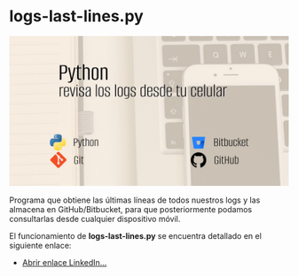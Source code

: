 # logs-last-lines.py

![imagen](https://github.com/bernabeudario/LOGS-LAST-LINES/blob/main/portada.jpg?raw=true)

Programa que obtiene las últimas líneas de todos nuestros logs y las almacena en GitHub/Bitbucket, para que posteriormente podamos consultarlas desde cualquier dispositivo móvil.

El funcionamiento de **logs-last-lines.py** se encuentra detallado en el siguiente enlace:
* [Abrir enlace LinkedIn...](https://www.linkedin.com/pulse/programa-en-python-que-graba-las-últimas-líneas-de-tus-dario-bernabeu)
